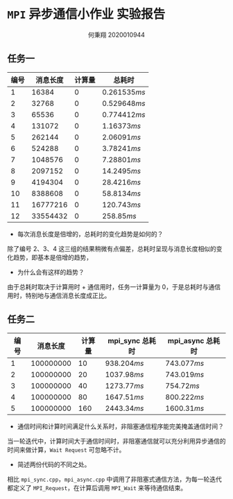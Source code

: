 # `MPI` 异步通信小作业 实验报告 

<center>何秉翔 2020010944</center>

## 任务一

| 编号 | 消息长度 | 计算量 | 总耗时        |
| ---- | -------- | ------ | ------------- |
| 1    | 16384    | 0      | $0.261535 ms$ |
| 2    | 32768    | 0      | $0.529648 ms$ |
| 3    | 65536    | 0      | $0.774412 ms$ |
| 4    | 131072   | 0      | $1.16373 ms$  |
| 5    | 262144   | 0      | $2.06091 ms$  |
| 6    | 524288   | 0      | $3.78241 ms$  |
| 7    | 1048576  | 0      | $7.28801 ms$  |
| 8    | 2097152  | 0      | $14.2495 ms$  |
| 9    | 4194304  | 0      | $28.4216 ms$  |
| 10   | 8388608  | 0      | $58.8134 ms$  |
| 11   | 16777216 | 0      | $120.743 ms$  |
| 12   | 33554432 | 0      | $258.85 ms$   |

- 每次消息长度是倍增的，总耗时的变化趋势是如何的？

除了编号 $2$、$3$、$4$ 这三组的结果稍微有点偏差，总耗时呈现与消息长度相似的变化趋势，即基本是倍增的趋势，

- 为什么会有这样的趋势？

由于总耗时取决于计算用时 + 通信用时，任务一计算量为 $0$，于是总耗时与通信用时，特别地与通信消息长度成正比。

## 任务二

| 编号 | 消息长度  | 计算量 | mpi_sync 总耗时 | mpi_async  总耗时 |
| ---- | --------- | ------ | --------------- | ----------------- |
| 1    | 100000000 | 10     | $938.204 ms$    | $743.077 ms$      |
| 2    | 100000000 | 20     | $1037.98 ms$    | $743.019 ms$      |
| 3    | 100000000 | 40     | $1273.77 ms$    | $754.72 ms$       |
| 4    | 100000000 | 80     | $1647.51 ms$    | $800.222 ms$      |
| 5    | 100000000 | 160    | $2443.34 ms$    | $1600.31 ms$      |

- 通信时间和计算时间满足什么关系时，非阻塞通信程序能完美掩盖通信时间？

当一轮迭代中，计算时间大于通信时间时，非阻塞通信就可以充分利用异步通信的时间来做计算，`Wait Request` 可忽略不计。

- 简述两份代码的不同之处。

相比 `mpi_sync.cpp`，`mpi_async.cpp` 中调用了非阻塞式通信方法，为每一轮迭代都定义了 `MPI_Request`，在计算后调用 `MPI_Wait` 来等待通信结束。

